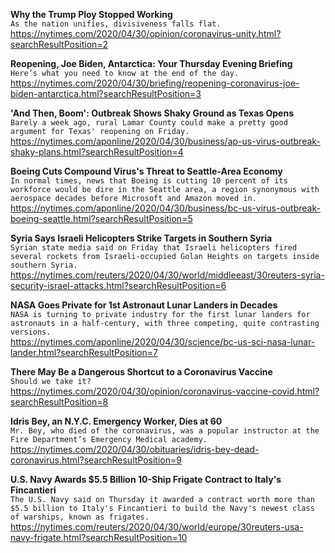 **Why the Trump Ploy Stopped Working**\
`As the nation unifies, divisiveness falls flat.`\
https://nytimes.com/2020/04/30/opinion/coronavirus-unity.html?searchResultPosition=2

**Reopening, Joe Biden, Antarctica: Your Thursday Evening Briefing**\
`Here’s what you need to know at the end of the day.`\
https://nytimes.com/2020/04/30/briefing/reopening-coronavirus-joe-biden-antarctica.html?searchResultPosition=3

**'And Then, Boom': Outbreak Shows Shaky Ground as Texas Opens**\
`Barely a week ago, rural Lamar County could make a pretty good argument for Texas' reopening on Friday. `\
https://nytimes.com/aponline/2020/04/30/business/ap-us-virus-outbreak-shaky-plans.html?searchResultPosition=4

**Boeing Cuts Compound Virus's Threat to Seattle-Area Economy**\
`In normal times, news that Boeing is cutting 10 percent of its workforce would be dire in the Seattle area, a region synonymous with aerospace decades before Microsoft and Amazon moved in.`\
https://nytimes.com/aponline/2020/04/30/business/bc-us-virus-outbreak-boeing-seattle.html?searchResultPosition=5

**Syria Says Israeli Helicopters Strike Targets in Southern Syria**\
`Syrian state media said on Friday that Israeli helicopters fired several rockets from Israeli-occupied Golan Heights on targets inside southern Syria.`\
https://nytimes.com/reuters/2020/04/30/world/middleeast/30reuters-syria-security-israel-attacks.html?searchResultPosition=6

**NASA Goes Private for 1st Astronaut Lunar Landers in Decades**\
`NASA is turning to private industry for the first lunar landers for astronauts in a half-century, with three competing, quite contrasting versions. `\
https://nytimes.com/aponline/2020/04/30/science/bc-us-sci-nasa-lunar-lander.html?searchResultPosition=7

**There May Be a Dangerous Shortcut to a Coronavirus Vaccine**\
`Should we take it?`\
https://nytimes.com/2020/04/30/opinion/coronavirus-vaccine-covid.html?searchResultPosition=8

**Idris Bey, an N.Y.C. Emergency Worker, Dies at 60**\
`Mr. Bey, who died of the coronavirus, was a popular instructor at the Fire Department’s Emergency Medical academy.`\
https://nytimes.com/2020/04/30/obituaries/idris-bey-dead-coronavirus.html?searchResultPosition=9

**U.S. Navy Awards $5.5 Billion 10-Ship Frigate Contract to Italy's Fincantieri**\
`The U.S. Navy said on Thursday it awarded a contract worth more than $5.5 billion to Italy's Fincantieri to build the Navy's newest class of warships, known as frigates. `\
https://nytimes.com/reuters/2020/04/30/world/europe/30reuters-usa-navy-frigate.html?searchResultPosition=10

